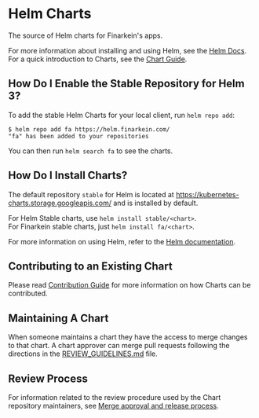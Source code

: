 # Helm Charts

The source of Helm charts for Finarkein's apps.

For more information about installing and using Helm, see the [Helm Docs](https://helm.sh/docs/). For a quick introduction to Charts, see the [Chart Guide](https://helm.sh/docs/topics/charts/).

## How Do I Enable the Stable Repository for Helm 3?

To add the stable Helm Charts for your local client, run `helm repo add`:

```
$ helm repo add fa https://helm.finarkein.com/
"fa" has been added to your repositories
```

You can then run `helm search fa` to see the charts.

## How Do I Install Charts?

The default repository `stable` for Helm is located at https://kubernetes-charts.storage.googleapis.com/ and is installed by default.

For Helm Stable charts, use `helm install stable/<chart>`.  
For Finarkein stable charts, just `helm install fa/<chart>`.

For more information on using Helm, refer to the [Helm documentation](https://github.com/kubernetes/helm#docs).

## Contributing to an Existing Chart

Please read [Contribution Guide](CONTRIBUTING.md) for more information on how Charts can be contributed.

## Maintaining A Chart

When someone maintains a chart they have the access to merge changes to that chart. A chart approver can merge pull requests following the directions in the [REVIEW_GUIDELINES.md](REVIEW_GUIDELINES.md) file.

## Review Process

For information related to the review procedure used by the Chart repository maintainers, see [Merge approval and release process](CONTRIBUTING.md#merge-approval-and-release-process).
